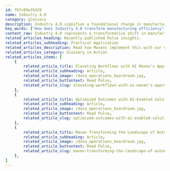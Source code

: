 ```yaml
---
id: f67c89e35439
name: Industry 4.0
category: glossary
description: Industry 4.0 signifies a foundational change in manufacturing, leveraging advanced data integration from an array of sources to enhance operational agility and efficiency, ultimately enabling informed strategic decisions and fostering intelligent, interconnected production ecosystems.
key_words: ["How does Industry 4.0 transform manufacturing efficiency", "What are the benefits of Industry 4.0 for supply chain management", "How to implement Industry 4.0 in small businesses", "What is the role of artificial intelligence in Industry 4.0", "How does Industry 4.0 improve product quality and time-to-market", "What are Industry 4.0's impacts on data-driven business models", "How can Industry 4.0 streamline operations in government sectors", "What are the challenges in adopting Industry 4.0 technologies", "How does Industry 4.0 enable custom product development", "What are the best practices for integrating ERP and MES with Industry 4.0"]
content_raw: Industry 4.0 represents a transformative shift in manufacturing and industrial production, achieved through the advanced integration of data from people, products, and devices. This intelligence-driven revolution streamlines manufacturing processes and injects newfound agility and efficiency into operations. With Industry 4.0, organizations gain a near-real-time, accurate understanding of their processes, customers, and markets, serving as an essential tool for informed decision-making. By merging diverse aspects such as supply chains, engineering, ERP, MES, and workflow systems, with physical systems, Industry 4.0 introduces autonomy in creating efficient manufacturing processes and operations. Embracing Industry 4.0 comes with a plethora of business benefits. It significantly improves productivity in manufacturing, reduces downtime, accelerates time-to-market, and enhances product quality. This sophisticated level of intelligence empowers organisations to predict and meet customer demands more effectively. Moreover, it enables the development of customized, connected products that boost revenue and contributes to the creation of innovative, data-driven business models. The power of Industry 4.0 also lies in its ability to break down data silos. In enabling plant managers, engineers, and management to collaborate seamlessly, they are better equipped to improve customer satisfaction, optimise supply chains, and expand revenue streams. At Maven Technologies, we have the expertise and experience to harness the potential of Industry 4.0, building elite technology solutions that drive businesses and governments forward in the modern world. Working with us, clients unlock unprecedented levels of productivity and see the tangible benefits of implementing transformative technologies.
related_articles_heading: Recently published Pulse insights.
related_articles_subheading: Practical Application
related_articles_description: Read how Mavens implement this with our clients.
related_articles_category: Glossary in Action
related_articles_items: [
	{
		related_article_title: Elevating Workflows with AI Maven's Approach,
		related_article_subheading: Article,
		related_article_image: /data_operations_boardroom.jpg,
		related_article_buttontext: Read Pulse,
		related_article_slug: elevating-workflows-with-ai-maven's-approach
	},
	{
		related_article_title: Optimized Outcomes with AI-Enabled Solutions,
		related_article_subheading: Article,
		related_article_image: /data_operations_boardroom.jpg,
		related_article_buttontext: Read Pulse,
		related_article_slug: optimized-outcomes-with-ai-enabled-solutions
	},
	{
		related_article_title: Maven Transforming the Landscape of Autonomous Vehicles,
		related_article_subheading: Article,
		related_article_image: /data_operations_boardroom.jpg,
		related_article_buttontext: Read Pulse,
		related_article_slug: maven-transforming-the-landscape-of-autonomous-vehicles
	},
]
---
```

